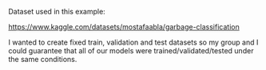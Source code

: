Dataset used in this example:

https://www.kaggle.com/datasets/mostafaabla/garbage-classification

I wanted to create fixed train, validation and test datasets so my group and I could guarantee that all of our models were trained/validated/tested under the same conditions.

